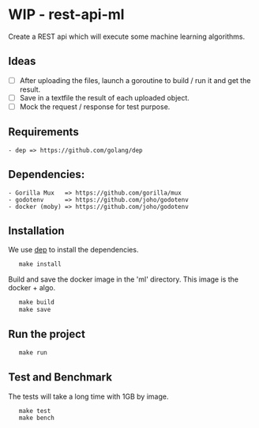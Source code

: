 # WIP - rest-api-ml

Create a REST api which will execute some machine learning algorithms.

## Ideas

- [ ] After uploading the files, launch a goroutine to build / run it and get the result.
- [ ] Save in a textfile the result of each uploaded object. 
- [ ] Mock the request / response for test purpose.

## Requirements

    - dep => https://github.com/golang/dep

## Dependencies:

    - Gorilla Mux   => https://github.com/gorilla/mux
    - godotenv      => https://github.com/joho/godotenv
    - docker (moby) => https://github.com/joho/godotenv

## Installation

We use [dep](https://github.com/golang/dep) to install the dependencies.

 ```Makefile
    make install
 ```

Build and save the docker image in the 'ml' directory.
This image is the docker + algo.

 ```Makefile
    make build
    make save
 ```


## Run the project

 ```Makefile
    make run
 ```

## Test and Benchmark

The tests will take a long time with 1GB by image.

 ```Makefile
    make test
    make bench
```
